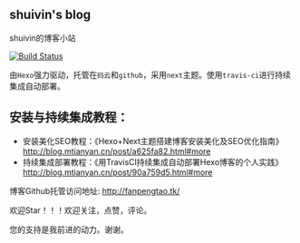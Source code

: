 ## shuivin's blog

shuivin的博客小站

[![Build Status](https://travis-ci.org/shuivin/hexoBlog-Github.svg?branch=master)](https://travis-ci.org/shuivin/hexoBlog-Github)

由`Hexo`强力驱动，托管在`码云`和`github`，采用`next`主题。使用`travis-ci`进行持续集成自动部署。

## 安装与持续集成教程：

- 安装美化SEO教程：《Hexo+Next主题搭建博客安装美化及SEO优化指南》
	http://blog.mtianyan.cn/post/a625fa82.html#more
- 持续集成部署教程：《用TravisCI持续集成自动部署Hexo博客的个人实践》
	http://blog.mtianyan.cn/post/90a759d5.html#more


博客Github托管访问地址: http://fanpengtao.tk/

欢迎Star！！！欢迎关注，点赞，评论。

您的支持是我前进的动力。谢谢。